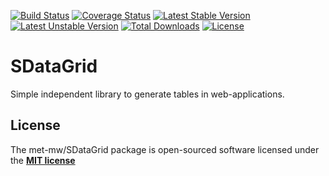 [![Build Status](https://travis-ci.org/met-mw/SDataGrid.svg?branch=master)](https://travis-ci.org/met-mw/SDataGrid)
[![Coverage Status](https://coveralls.io/repos/github/met-mw/SDataGrid/badge.svg?branch=master)](https://coveralls.io/github/met-mw/SDataGrid?branch=master)
[![Latest Stable Version](https://poser.pugx.org/met_mw/sdatagrid/v/stable)](https://packagist.org/packages/met_mw/sdatagrid)
[![Latest Unstable Version](https://poser.pugx.org/met_mw/sdatagrid/v/unstable)](https://packagist.org/packages/met_mw/sdatagrid)
[![Total Downloads](https://poser.pugx.org/met_mw/sdatagrid/downloads)](https://packagist.org/packages/met_mw/sdatagrid)
[![License](https://poser.pugx.org/met_mw/sdatagrid/license)](https://packagist.org/packages/met_mw/sdatagrid)
# SDataGrid
Simple independent library to generate tables in web-applications.

## License
The met-mw/SDataGrid package is open-sourced software licensed under the **[MIT license](https://opensource.org/licenses/MIT)**